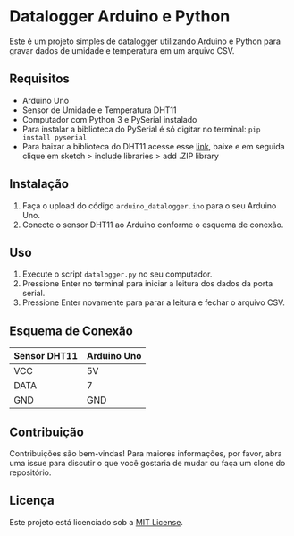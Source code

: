 # Datalogger Arduino e Python

Este é um projeto simples de datalogger utilizando Arduino e Python para gravar dados de umidade e temperatura em um arquivo CSV.

## Requisitos

- Arduino Uno
- Sensor de Umidade e Temperatura DHT11
- Computador com Python 3 e PySerial instalado
- Para instalar a biblioteca do PySerial é só digitar no terminal: `pip install pyserial`
- Para baixar a biblioteca do DHT11 acesse esse [link](https://github.com/dhrubasaha08/DHT11), baixe e em seguida clique em sketch > include libraries > add .ZIP library


## Instalação

1. Faça o upload do código `arduino_datalogger.ino` para o seu Arduino Uno.
2. Conecte o sensor DHT11 ao Arduino conforme o esquema de conexão.

## Uso

1. Execute o script `datalogger.py` no seu computador.
2. Pressione Enter no terminal para iniciar a leitura dos dados da porta serial.
3. Pressione Enter novamente para parar a leitura e fechar o arquivo CSV.

## Esquema de Conexão

| Sensor DHT11 | Arduino Uno |
|--------------|-------------|
| VCC          | 5V          |
| DATA         | 7           |
| GND          | GND         |

## Contribuição

Contribuições são bem-vindas! Para maiores informações, por favor, abra uma issue para discutir o que você gostaria de mudar ou faça um clone do repositório.

## Licença

Este projeto está licenciado sob a [MIT License](https://opensource.org/licenses/MIT).
